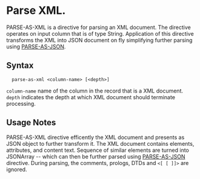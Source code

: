 # Parse XML.

PARSE-AS-XML is a directive for parsing an XML document. The directive operates on input column that is of type String.
Application of this directive transforms the XML into JSON document on fly simplifying further parsing using
[PARSE-AS-JSON](parse-as-json.md).

## Syntax 

```
  parse-as-xml <column-name> [<depth>]
```

```column-name``` name of the column in the record that is a XML document.
```depth``` indicates the depth at which XML document should terminate processing.

## Usage Notes

PARSE-AS-XML directive efficently the XML document and presents as JSON object to further transform it.
The XML document contains elements, attributes, and content text. Sequence of similar elements are
turned into JSONArray -- which can then be further parsed using [PARSE-AS-JSON](parse-as-json.md) directive.
During parsing, the comments, prologs, DTDs and <code>&lt;[ [ ]]></code> are ignored.
